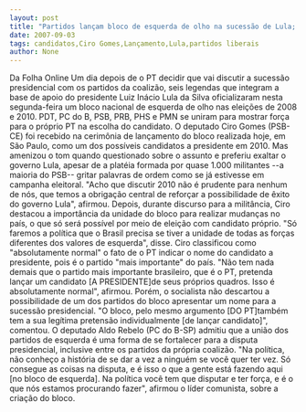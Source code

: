 ```yaml
---
layout: post
title: "Partidos lançam bloco de esquerda de olho na sucessão de Lula; Ciro é tratado como candidato "
date: 2007-09-03
tags: candidatos,Ciro Gomes,Lançamento,Lula,partidos liberais
author: None
---
```

Da Folha Online 
Um dia depois de o PT decidir que vai discutir a sucess&atilde;o presidencial com os partidos da coaliz&atilde;o, seis legendas que integram a base de apoio do presidente Luiz In&aacute;cio Lula da Silva oficializaram nesta segunda-feira um bloco nacional de esquerda de olho nas elei&ccedil;&otilde;es de 2008 e 2010. PDT, PC do B, PSB, PRB, PHS e PMN se uniram para mostrar for&ccedil;a para o pr&oacute;prio PT na escolha do candidato. 
O deputado Ciro Gomes (PSB-CE) foi recebido na cerim&ocirc;nia de lan&ccedil;amento do bloco realizada hoje, em S&atilde;o Paulo, como um dos poss&iacute;veis candidatos a presidente em 2010. Mas amenizou o tom quando questionado sobre o assunto e preferiu exaltar o governo Lula, apesar de a plat&eacute;ia formada por quase 1.000 militantes --a maioria do PSB-- gritar palavras de ordem como se j&aacute; estivesse em campanha eleitoral. 
&quot;Acho que discutir 2010 n&atilde;o &eacute; prudente para nenhum de n&oacute;s, que temos a obriga&ccedil;&atilde;o central de refor&ccedil;ar a possibilidade de &ecirc;xito do governo Lula&quot;, afirmou. 
Depois, durante discurso para a milit&acirc;ncia, Ciro destacou a import&acirc;ncia da unidade do bloco para realizar mudan&ccedil;as no pa&iacute;s, o que s&oacute; ser&aacute; poss&iacute;vel por meio de elei&ccedil;&atilde;o com candidato pr&oacute;prio. &quot;S&oacute; faremos a pol&iacute;tica que o Brasil precisa se tiver a unidade de todas as for&ccedil;as diferentes dos valores de esquerda&quot;, disse. 
Ciro classificou como &quot;absolutamente normal&quot; o fato de o PT indicar o nome do candidato a presidente, pois &eacute; o partido &quot;mais importante&quot; do pa&iacute;s. &quot;N&atilde;o tem nada demais que o partido mais importante brasileiro, que &eacute; o PT, pretenda lan&ccedil;ar um candidato [A PRESIDENTE]de seus pr&oacute;prios quadros. Isso &eacute; absolutamente normal&quot;, afirmou. 
Por&eacute;m, o socialista n&atilde;o descartou a possibilidade de um dos partidos do bloco apresentar um nome para a sucess&atilde;o presidencial. &quot;O bloco, pelo mesmo argumento [DO PT]tamb&eacute;m tem a sua leg&iacute;tima pretens&atilde;o individualmente [de lan&ccedil;ar candidato]&quot;, comentou. 
O deputado Aldo Rebelo (PC do B-SP) admitiu que a uni&atilde;o dos partidos de esquerda &eacute; uma forma de se fortalecer para a disputa presidencial, inclusive entre os partidos da pr&oacute;pria coaliz&atilde;o. 
&quot;Na pol&iacute;tica, n&atilde;o conhe&ccedil;o a hist&oacute;ria de se dar a vez a ningu&eacute;m se voc&ecirc; quer ter vez. S&oacute; consegue as coisas na disputa, e &eacute; isso o que a gente est&aacute; fazendo aqui [no bloco de esquerda]. Na pol&iacute;tica voc&ecirc; tem que disputar e ter for&ccedil;a, e &eacute; o que n&oacute;s estamos procurando fazer&quot;, afirmou o l&iacute;der comunista, sobre a cria&ccedil;&atilde;o do bloco. 
 